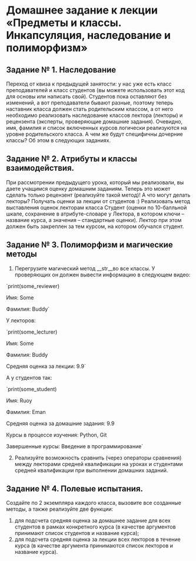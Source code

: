 # Домашнее задание к лекции «Предметы и классы. Инкапсуляция, наследование и полиморфизм»


## Задание № 1. Наследование
Переход от квиза к предыдущей занятости: у нас уже есть класс преподавателей и класс студентов (вы можете использовать этот код для основы или написать свой). Студентов пока оставляют без изменений, а вот преподаватели бывают разные, поэтому теперь наставник класса должен стать родительским классом, а от него необходимо реализовать наследование классов лектора (лекторы) и рецензента (эксперты, проверяющие домашние задания). Очевидно, имя, фамилия и список включенных курсов логически реализуются на уровне родительского класса. А чем же будут специфичны дочерние классы? Об этом в следующих заданиях.

## Задание № 2. Атрибуты и классы взаимодействия.
При рассмотрении предыдущего урока, который мы реализовали, вы даете учащимся оценку домашним заданиям. Теперь это может сделать только рецензент (реализуйте такой метод)! А что могут делать лекторы? Получать оценки за лекции от студентов :) Реализовать метод выставления оценок лекторам класса Студент (оценки по 10-балльной шкале, сохранение в атрибуте-словаре у Лектора, в котором ключи – название курса, а значения – стандартные оценки). Лектор при этом должен быть закреплен за тем курсом, на котором обучался студент.

## Задание № 3. Полиморфизм и магические методы
1. Перегрузите магический метод __str__во все классы.
У проверяющих он должен вывести информацию в следующем видео:

`print(some_reviewer)

Имя: Some

Фамилия: Buddy`


У лекторов:

`print(some_lecturer)

Имя: Some

Фамилия: Buddy

Средняя оценка за лекции: 9.9`

А у студентов так:

`print(some_student)

Имя: Ruoy

Фамилия: Eman

Средняя оценка за домашние задания: 9.9

Курсы в процессе изучения: Python, Git

Завершенные курсы: Введение в программирование`

2. Реализуйте возможность сравнить (через операторы сравнения) между лекторами средней квалификации на уроках и студентами средней квалификации при выполнении домашних заданий.

## Задание № 4. Полевые испытания.

Создайте по 2 экземпляра каждого класса, вызовите все созданные методы, а также реализуйте две функции:

1. для подсчета средняя оценка за домашнее задание для всех студентов в рамках конкретного курса (в качестве аргументов принимают список студентов и название курса);
2. для подсчета средняя оценка за лекции всех лекторов в течение курса (в качестве аргумента принимаются список лекторов и название курса).